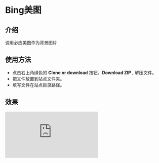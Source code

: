 # Bing美图
## 介绍
调用必应美图作为背景图片
## 使用方法
* 点击右上角绿色的 **Clone or download** 按钮，**Download ZIP** , 解压文件。
* 把文件放置到站点文件夹。
* 填写文件在站点目录路径。
## 效果
![演示](https://github.com/iwenyi/Bing/blob/main/bing.php)
